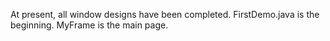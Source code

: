At present, all window designs have been completed.
FirstDemo.java is the beginning.
MyFrame is the main page.
